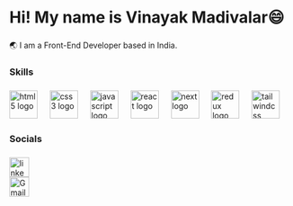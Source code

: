 <h1 align="left">Hi! My name is Vinayak Madivalar😄</h1>

###

<p align="left">🌏 I am a Front-End Developer based in  India.</p>

###

<h3 align="left">Skills</h3>

###

<div align="left">
  <img src="https://skillicons.dev/icons?i=html" height="50" alt="html5 logo"  />
  <img width="14" />
  <img src="https://skillicons.dev/icons?i=css" height="50" alt="css3 logo"  />
  <img width="14" />
  <img src="https://skillicons.dev/icons?i=js" height="50" alt="javascript logo"  />
  <img width="14" />
  <img src="https://skillicons.dev/icons?i=react" height="50" alt="react logo"  />
  <img width="14" />
  <img src="https://skillicons.dev/icons?i=next" height="50" alt="next logo"  />
  <img width="14" />
  <img src="https://skillicons.dev/icons?i=redux" height="50" alt="redux logo"  />
  <img width="14" />
  <img src="https://skillicons.dev/icons?i=tailwind" height="50" alt="tailwindcss logo"  />
</div>

###

<h3 align="left">Socials</h3>

###

<div align="left">
  <a href="https://linkedin.com/in/vinayak-madivalar" target="blank">
  <img src="https://img.shields.io/badge/LinkedIn-0A66C2?logo=linkedin&logoColor=white&style=for-the-badge" height="35" alt="linkedin logo"  />
</div>

<div align="left">
  <a href="mailto:vinayak.m0157@gmail.com" target="blank">
  <img src="https://img.shields.io/badge/Gmail-D14836?style=for-the-badge&logo=gmail&logoColor=white" height="35" alt="Gmail logo"  />
</div>

###
